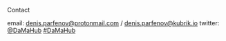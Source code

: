 Contact

email: denis.parfenov@protonmail.com / denis.parfenov@kubrik.io
twitter: [@DaMaHub](https://twitter.com/DaMaHub) [#DaMaHub](https://twitter.com/hashtag/DaMaHub?src=hash)